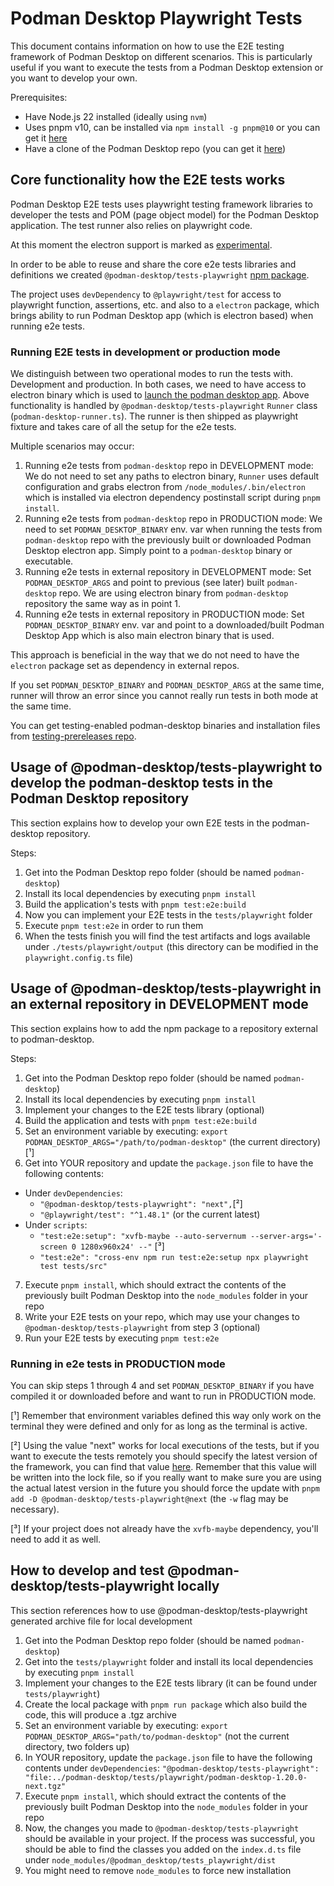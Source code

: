 # Podman Desktop Playwright Tests

This document contains information on how to use the E2E testing framework of Podman Desktop on different scenarios.
This is particularly useful if you want to execute the tests from a Podman Desktop extension or you want to develop your own.

Prerequisites:

- Have Node.js 22 installed (ideally using `nvm`)
- Uses pnpm v10, can be installed via `npm install -g pnpm@10` or you can get it [here](https://pnpm.io/installation)
- Have a clone of the Podman Desktop repo (you can get it [here](https://github.com/containers/podman-desktop/tree/main))

## Core functionality how the E2E tests works

Podman Desktop E2E tests uses playwright testing framework libraries to developer the tests and POM (page object model) for the Podman Desktop application. The test runner also relies on playwright code.

At this moment the electron support is marked as [experimental](https://playwright.dev/docs/api/class-electron).

In order to be able to reuse and share the core e2e tests libraries and definitions we created `@podman-desktop/tests-playwright` [npm package](https://www.npmjs.com/package/@podman-desktop/tests-playwright).

The project uses `devDependency` to `@playwright/test` for access to playwright function, assertions, etc. and also to a `electron` package, which brings ability to run Podman Desktop app (which is electron based) when running e2e tests.

### Running E2E tests in development or production mode

We distinguish between two operational modes to run the tests with. Development and production. In both cases, we need to have access to electron binary which is used to [launch the podman desktop app](https://playwright.dev/docs/api/class-electron#electron-launch). Above functionality is handled by `@podman-desktop/tests-playwright` `Runner` class (`podman-desktop-runner.ts`). The runner is then shipped as playwright fixture and takes care of all the setup for the e2e tests.

Multiple scenarios may occur:

1. Running e2e tests from `podman-desktop` repo in DEVELOPMENT mode: We do not need to set any paths to electron binary, `Runner` uses default configuration and grabs electron from `/node_modules/.bin/electron` which is installed via electron dependency postinstall script during `pnpm install`.
2. Running e2e tests from `podman-desktop` repo in PRODUCTION mode: We need to set `PODMAN_DESKTOP_BINARY` env. var when running the tests from `podman-desktop` repo with the previously built or downloaded Podman Desktop electron app. Simply point to a `podman-desktop` binary or executable.
3. Running e2e tests in external repository in DEVELOPMENT mode: Set `PODMAN_DESKTOP_ARGS` and point to previous (see later) built `podman-desktop` repo. We are using electron binary from `podman-desktop` repository the same way as in point 1.
4. Running e2e tests in external repository in PRODUCTION mode: Set `PODMAN_DESKTOP_BINARY` env. var and point to a downloaded/built Podman Desktop App which is also main electron binary that is used.

This approach is beneficial in the way that we do not need to have the `electron` package set as dependency in external repos.

If you set `PODMAN_DESKTOP_BINARY` and `PODMAN_DESKTOP_ARGS` at the same time, runner will throw an error since you cannot really run tests in both mode at the same time.

You can get testing-enabled podman-desktop binaries and installation files from [testing-prereleases repo](https://github.com/podman-desktop/testing-prereleases).

## Usage of @podman-desktop/tests-playwright to develop the podman-desktop tests in the Podman Desktop repository

This section explains how to develop your own E2E tests in the podman-desktop repository.

Steps:

1. Get into the Podman Desktop repo folder (should be named `podman-desktop`)
2. Install its local dependencies by executing `pnpm install`
3. Build the application's tests with `pnpm test:e2e:build`
4. Now you can implement your E2E tests in the `tests/playwright` folder
5. Execute `pnpm test:e2e` in order to run them
6. When the tests finish you will find the test artifacts and logs available under `./tests/playwright/output` (this directory can be modified in the `playwright.config.ts` file)

## Usage of @podman-desktop/tests-playwright in an external repository in DEVELOPMENT mode

This section explains how to add the npm package to a repository external to podman-desktop.

Steps:

1. Get into the Podman Desktop repo folder (should be named `podman-desktop`)
2. Install its local dependencies by executing `pnpm install`
3. Implement your changes to the E2E tests library (optional)
4. Build the application and tests with `pnpm test:e2e:build`
5. Set an environment variable by executing: `export PODMAN_DESKTOP_ARGS="/path/to/podman-desktop"` (the current directory) [¹]
6. Get into YOUR repository and update the `package.json` file to have the following contents:

- Under `devDependencies`:
  - `"@podman-desktop/tests-playwright": "next",`[²]
  - `"@playwright/test": "^1.48.1"` (or the current latest)
- Under `scripts`:
  - `"test:e2e:setup": "xvfb-maybe --auto-servernum --server-args='-screen 0 1280x960x24' --"` [³]
  - `"test:e2e": "cross-env npm run test:e2e:setup npx playwright test tests/src"`

7. Execute `pnpm install`, which should extract the contents of the previously built Podman Desktop into the `node_modules` folder in your repo
8. Write your E2E tests on your repo, which may use your changes to `@podman-desktop/tests-playwright` from step 3 (optional)
9. Run your E2E tests by executing `pnpm test:e2e`

### Running in e2e tests in PRODUCTION mode

You can skip steps 1 through 4 and set `PODMAN_DESKTOP_BINARY` if you have compiled it or downloaded before and want to run in PRODUCTION mode.

[¹] Remember that environment variables defined this way only work on the terminal they were defined and only for as long as the terminal is active.

[²] Using the value "next" works for local executions of the tests, but if you want to execute the tests remotely you should specify the latest version of the framework, you can find that value [here](https://www.npmjs.com/package/@podman-desktop/tests-playwright). Remember that this value will be written into the lock file, so if you really want to make sure you are using the actual latest version in the future you should force the update with `pnpm add -D @podman-desktop/tests-playwright@next` (the `-w` flag may be necessary).

[³] If your project does not already have the `xvfb-maybe` dependency, you'll need to add it as well.

## How to develop and test @podman-desktop/tests-playwright locally

This section references how to use @podman-desktop/tests-playwright generated archive file for local development

1. Get into the Podman Desktop repo folder (should be named `podman-desktop`)
2. Get into the `tests/playwright` folder and install its local dependencies by executing `pnpm install`
3. Implement your changes to the E2E tests library (it can be found under `tests/playwright`)
4. Create the local package with `pnpm run package` which also build the code, this will produce a .tgz archive
5. Set an environment variable by executing: `export PODMAN_DESKTOP_ARGS="path/to/podman-desktop"` (not the current directory, two folders up)
6. In YOUR repository, update the `package.json` file to have the following contents under `devDependencies`:
   `"@podman-desktop/tests-playwright": "file:../podman-desktop/tests/playwright/podman-desktop-1.20.0-next.tgz"`
7. Execute `pnpm install`, which should extract the contents of the previously built Podman Desktop into the `node_modules` folder in your repo
8. Now, the changes you made to `@podman-desktop/tests-playwright` should be available in your project. If the process was successful, you should be able to find the classes you added on the `index.d.ts` file under `node_modules/@podman_desktop/tests_playwright/dist`
9. You might need to remove `node_modules` to force new installation

